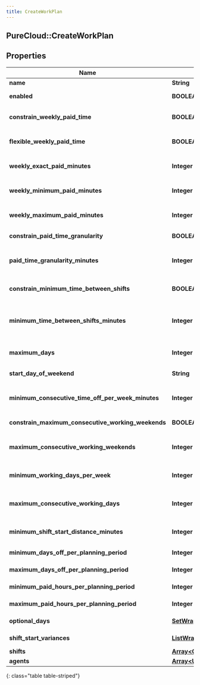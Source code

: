 ```yaml
---
title: CreateWorkPlan
---
```

## PureCloud::CreateWorkPlan

## Properties

|Name | Type | Description | Notes|
|------------ | ------------- | ------------- | -------------|
| **name** | **String** | Name of this work plan | |
| **enabled** | **BOOLEAN** | Whether the work plan is enabled for scheduling | [optional] |
| **constrain_weekly_paid_time** | **BOOLEAN** | Whether the weekly paid time constraint is enabled for this work plan | [optional] |
| **flexible_weekly_paid_time** | **BOOLEAN** | Whether the weekly paid time constraint is flexible for this work plan | [optional] |
| **weekly_exact_paid_minutes** | **Integer** | Exact weekly paid time in minutes for this work plan. Used if flexibleWeeklyPaidTime == false | [optional] |
| **weekly_minimum_paid_minutes** | **Integer** | Minimum weekly paid time in minutes for this work plan. Used if flexibleWeeklyPaidTime == true | [optional] |
| **weekly_maximum_paid_minutes** | **Integer** | Maximum weekly paid time in minutes for this work plan. Used if flexibleWeeklyPaidTime == true | [optional] |
| **constrain_paid_time_granularity** | **BOOLEAN** | Whether paid time granularity should be constrained for this workplan | [optional] |
| **paid_time_granularity_minutes** | **Integer** | Granularity in minutes allowed for shift paid time in this work plan. Used if constrainPaidTimeGranularity == true | [optional] |
| **constrain_minimum_time_between_shifts** | **BOOLEAN** | Whether the minimum time between shifts constraint is enabled for this work plan | [optional] |
| **minimum_time_between_shifts_minutes** | **Integer** | Minimum time between shifts in minutes defined in this work plan. Used if constrainMinimumTimeBetweenShifts == true | [optional] |
| **maximum_days** | **Integer** | Maximum number days in a week allowed to be scheduled for this work plan | [optional] |
| **start_day_of_weekend** | **String** | The day of the week for which the weekend starts, such as Saturday | [optional] |
| **minimum_consecutive_time_off_per_week_minutes** | **Integer** | Minimum amount of consecutive time off per week that agents who are assigned this work plan are allowed to have off | [optional] |
| **constrain_maximum_consecutive_working_weekends** | **BOOLEAN** | Whether to constrain the maximum consecutive working weekends | [optional] |
| **maximum_consecutive_working_weekends** | **Integer** | The maximum number of consecutive weekends that agents who are assigned to this work plan are allowed to work | [optional] |
| **minimum_working_days_per_week** | **Integer** | The minimum number of days that agents assigned to a work plan must work per week | [optional] |
| **maximum_consecutive_working_days** | **Integer** | The maximum number of consecutive days that agents assigned to this work plan are allowed to work | [optional] |
| **minimum_shift_start_distance_minutes** | **Integer** | The time period in minutes for the duration between the start times of two consecutive working days | [optional] |
| **minimum_days_off_per_planning_period** | **Integer** | Minimum days off in the planning period | [optional] |
| **maximum_days_off_per_planning_period** | **Integer** | Maximum days off in the planning period | [optional] |
| **minimum_paid_hours_per_planning_period** | **Integer** | Minimum paid hours in the planning period | [optional] |
| **maximum_paid_hours_per_planning_period** | **Integer** | Maximum paid hours in the planning period | [optional] |
| **optional_days** | [**SetWrapperDayOfWeek**](SetWrapperDayOfWeek.html) | Optional days to schedule for this work plan | [optional] |
| **shift_start_variances** | [**ListWrapperShiftStartVariance**](ListWrapperShiftStartVariance.html) | Variance in minutes among start times of shifts in this work plan | [optional] |
| **shifts** | [**Array&lt;CreateWorkPlanShift&gt;**](CreateWorkPlanShift.html) | Shifts in this work plan | [optional] |
| **agents** | [**Array&lt;UserReference&gt;**](UserReference.html) | Agents in this work plan | [optional] |
{: class="table table-striped"}



